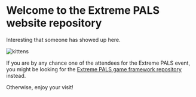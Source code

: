 # Welcome to the Extreme PALS website repository

Interesting that someone has showed up here.

![kittens](http://4.bp.blogspot.com/-iGG4tneZf5c/T5wMXUQ0fYI/AAAAAAAADAQ/JkxcggowDgE/s1600/Cute-Kittens-kittens-16123995-1280-800.jpg)

If you are by any chance one of the attendees for the Extreme PALS event, you might be looking for the [Extreme PALS game framework repository](https://github.com/extreme-pals/extreme-pals-game) instead.

Otherwise, enjoy your visit!